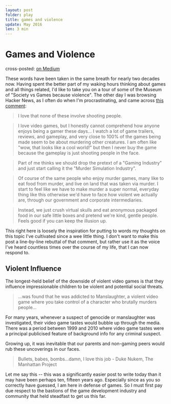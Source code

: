 ```yaml
---
layout: post
folder: play
title: games and violence
update: May 2016
len: 3 min
---
```

# Games and Violence

<div class="essay-subtext">cross-posted: <a href="https://medium.com/@keerthiko">on Medium</a></div>

These words have been taken in the same breath for nearly two decades now. Having spent the better part of my waking hours thinking about games and all things related, I'd like to take you on a tour of some of the Museum of "Society vs Games because violence". The other day I was browsing Hacker News, as I often do when I'm procrastinating, and came across [this comment](news.ycombinator.com):

> I love that none of these involve shooting people.

> I love video games, but I honestly cannot comprehend how anyone enjoys being a gamer these days... I watch a lot of game trailers, reviews, and gameplay, and very close to 100% of the games being made seem to be about murdering other creatures. I am often like "wow, that looks like a cool world!" but then I never buy the game because the gameplay is just shooting people in the face.

> Part of me thinks we should drop the pretext of a "Gaming Industry" and just start calling it the "Murder Simulation Industry".

> Of course of the same people who enjoy murder games, many like to eat food from murder, and live on land that was taken via murder. I start to feel like we have to make murder a super normal, everyday thing like this otherwise we'd have to face how violent we actually are, through our government and corporate intermediaries.

> Instead, we just crush virtual skulls and eat anonymous packaged food in our safe little boxes and pretend we're kind, gentle people. Feels good if you can keep the illusion up.

This right here is loosely the inspiration for putting to words my thoughts on this topic I've cultivated since a wee little thing. I don't want to make this post a line-by-line rebuttal of that comment, but rather use it as the voice I've heard countless times over the course of my life, that I can now respond to.

## Violent Influence
The longest-held belief of the downside of violent video games is that they influence impressionable children to be violent and potential social threats. 

> ...was found that he was addicted to Manslaughter, a violent video game where you take control of a character who brutally murders people...

For many years, whenever a suspect of genocide or manslaughter was investigated, their video game tastes would bubble up through the media. There was a period between 1999 and 2010 where video game tastes were a principal publicised feature of background info for any criminal suspect.

Growing up, it was inevitable that our parents and non-gaming peers would rub these uncoverings in our faces. 

> Bullets, babes, bombs...damn, I love this job
\- Duke Nukem, The Manhattan Project


Let me say this -- this was a significantly easier post to write today than it may have been perhaps ten, fifteen years ago. Especially since as you so correctly have guessed, I am here in defense of games. So I must first pay due respect to the bastions of the game development industry and community that held steadfast to get us this far.




